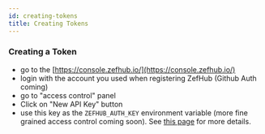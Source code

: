 ```yaml
---
id: creating-tokens
title: Creating Tokens
---
```


  
  
  
### Creating a Token  
- go to the [https://console.zefhub.io/](https://console.zefhub.io/)  
- login with the account you used when registering ZefHub (Github Auth coming)  
- go to "access control" panel  
- Click on "New API Key" button  
- use this key as the `ZEFHUB_AUTH_KEY` environment variable (more fine grained access control coming soon). See [this page](https://zef.zefhub.io/configuration-auth) for more details.  
